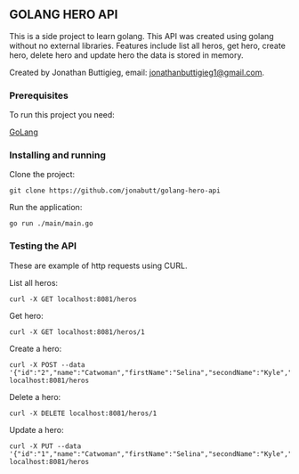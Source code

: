 ## GOLANG HERO API

This is a side project to learn golang. This API was created using golang without no external libraries. Features include list all heros, get hero, create hero, delete hero and update hero the data is stored in memory.

Created by Jonathan Buttigieg, email: jonathanbuttigieg1@gmail.com.

### Prerequisites

To run this project you need:

[GoLang](https://go.dev/doc/install/)

### Installing and running

Clone the project:

```
git clone https://github.com/jonabutt/golang-hero-api
```

Run the application:

```
go run ./main/main.go
```

### Testing the API

These are example of http requests using CURL.

List all heros:

```
curl -X GET localhost:8081/heros
```

Get hero:

```
curl -X GET localhost:8081/heros/1
```

Create a hero:

```
curl -X POST --data '{"id":"2","name":"Catwoman","firstName":"Selina","secondName":"Kyle","place":"Gotham"}' localhost:8081/heros
```

Delete a hero:

```
curl -X DELETE localhost:8081/heros/1
```

Update a hero:

```
curl -X PUT --data '{"id":"1","name":"Catwoman","firstName":"Selina","secondName":"Kyle","place":"Gotham"}' localhost:8081/heros
```
